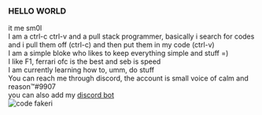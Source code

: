 ### HELLO WORLD  
it me sm0l  
I am a ctrl-c ctrl-v and a pull stack programmer, basically i search for codes and i pull them off (ctrl-c) and then put them in my code (ctrl-v)  
I am a simple bloke who likes to keep everything simple and stuff =)  
I like F1, ferrari ofc is the best and seb is speed  
I am currently learning how to, umm, do stuff  
You can reach me through discord, the account is small voice of calm and reason™#9907  
you can also add my [discord bot](https://discord.com/api/oauth2/authorize?client_id=760426095563767818&permissions=4294967287&scope=bot%20applications.commands)  
![code fakeri](https://user-images.githubusercontent.com/72088954/111316686-7bc3c080-8689-11eb-8e82-2381caf555d4.gif)
  
  
<script src="https://discordbotlist.com/widget/index.js" async></script>
<dbl-widget bot-id="760426095563767818"></dbl-widget>
